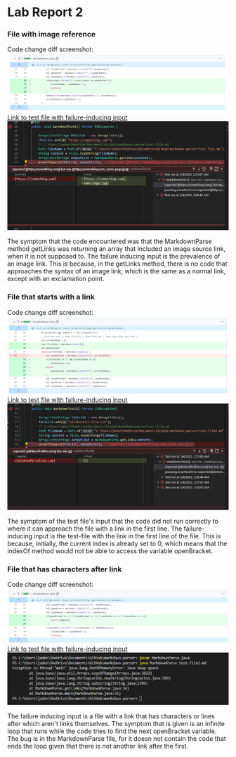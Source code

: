 # Lab Report 2

### File with image reference
Code change diff screenshot:
![code diff](images/lab-report-2-1.png)
[Link to test file with failure-inducing input](https://jadenbanawa.github.io/markdown-parser/test-file.md)
![symptom of failure inducing input](images/lab-report-2-2.png)

The symptom that the code encountered was that the MarkdownParse method getLinks was returning an array that included an image source link, when it is not supposed to. The failure inducing input is the prevalence of an image link. This is because, in the getLinks method, there is no code that approaches the syntax of an image link, which is the same as a normal link, except with an exclamation point.


### File that starts with a link
Code change diff screenshot:
![code diff](images/lab-report-2-3.png)
[Link to test file with failure-inducing input](https://jadenbanawa.github.io/markdown-parser/test-file8.md)
![symptom of failure inducing input](images/lab-report-2-4.png)

The symptom of the test file's input that the code did not run correctly to where it can approach the file with a link in the first line. The failure-inducing input is the test-file with the link in the first line of the file. This is because, initially, the current index is already set to 0, which means that the indexOf method would not be able to access the variable openBracket. 

### File that has characters after link
Code change diff screenshot:
![code diff](images/lab-report-2-5.png)
[Link to test file with failure-inducing input](https://jadenbanawa.github.io/markdown-parser/test-file2.md)
![symptom of failure inducing input](images/lab-report-2-6.png)

The failure inducing input is a file with a link that has characters or lines after which aren't links themselves. The symptom that is given is an infinite loop that runs while the code tries to find the next openBracket variable. The bug is in the MarkdownParse file, for it doesn not contain the code that ends the loop given that there is not another link after the first.

